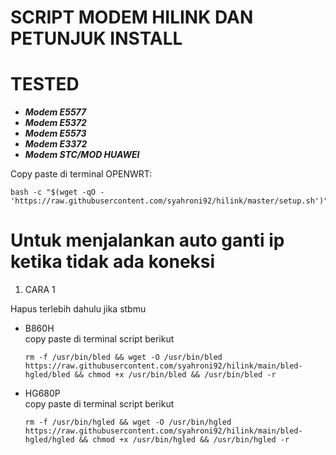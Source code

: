 # SCRIPT MODEM HILINK DAN PETUNJUK INSTALL
# TESTED
- ***Modem E5577***
- ***Modem E5372***
- ***Modem E5573***
- ***Modem E3372***
- ***Modem STC/MOD HUAWEI***


Copy paste di terminal OPENWRT:
```
bash -c "$(wget -qO - 'https://raw.githubusercontent.com/syahroni92/hilink/master/setup.sh')"
```

# Untuk menjalankan auto ganti ip ketika tidak ada koneksi
1. CARA 1

Hapus terlebih dahulu jika stbmu 
- B860H<br>
  copy paste di terminal script berikut<br>
  ```
  rm -f /usr/bin/bled && wget -O /usr/bin/bled https://raw.githubusercontent.com/syahroni92/hilink/main/bled-hgled/bled && chmod +x /usr/bin/bled && /usr/bin/bled -r 
  ```
- HG680P<br>
  copy paste di terminal script berikut<br>
  ```
  rm -f /usr/bin/hgled && wget -O /usr/bin/hgled https://raw.githubusercontent.com/syahroni92/hilink/main/bled-hgled/hgled && chmod +x /usr/bin/hgled && /usr/bin/hgled -r
  ```
<br><br>
